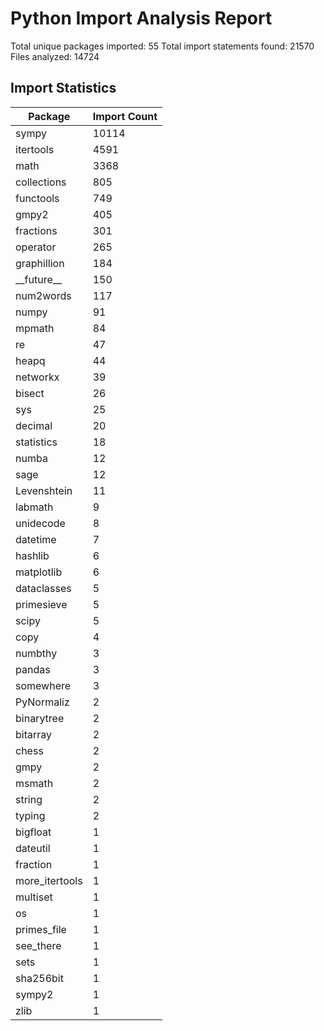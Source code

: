 # Python Import Analysis Report

Total unique packages imported: 55
Total import statements found: 21570
Files analyzed: 14724

## Import Statistics

| Package | Import Count |
|---------|--------------|
| sympy | 10114 |
| itertools | 4591 |
| math | 3368 |
| collections | 805 |
| functools | 749 |
| gmpy2 | 405 |
| fractions | 301 |
| operator | 265 |
| graphillion | 184 |
| \_\_future\_\_ | 150 |
| num2words | 117 |
| numpy | 91 |
| mpmath | 84 |
| re | 47 |
| heapq | 44 |
| networkx | 39 |
| bisect | 26 |
| sys | 25 |
| decimal | 20 |
| statistics | 18 |
| numba | 12 |
| sage | 12 |
| Levenshtein | 11 |
| labmath | 9 |
| unidecode | 8 |
| datetime | 7 |
| hashlib | 6 |
| matplotlib | 6 |
| dataclasses | 5 |
| primesieve | 5 |
| scipy | 5 |
| copy | 4 |
| numbthy | 3 |
| pandas | 3 |
| somewhere | 3 |
| PyNormaliz | 2 |
| binarytree | 2 |
| bitarray | 2 |
| chess | 2 |
| gmpy | 2 |
| msmath | 2 |
| string | 2 |
| typing | 2 |
| bigfloat | 1 |
| dateutil | 1 |
| fraction | 1 |
| more\_itertools | 1 |
| multiset | 1 |
| os | 1 |
| primes\_file | 1 |
| see\_there | 1 |
| sets | 1 |
| sha256bit | 1 |
| sympy2 | 1 |
| zlib | 1 |